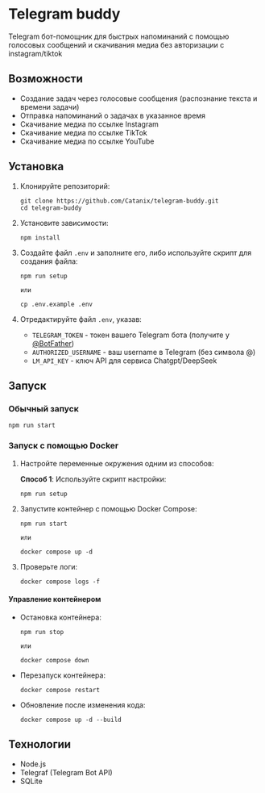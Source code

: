 # Telegram buddy

Telegram бот-помощник для быстрых напоминаний с помощью голосовых сообщений и скачивания медиа без авторизации с instagram/tiktok

## Возможности

- Создание задач через голосовые сообщения (распознание текста и времени задачи)
- Отправка напоминаний о задачах в указанное время
- Скачивание медиа по ссылке Instagram
- Скачивание медиа по ссылке TikTok
- Скачивание медиа по ссылке YouTube


## Установка

1. Клонируйте репозиторий:
   ```
   git clone https://github.com/Catanix/telegram-buddy.git
   cd telegram-buddy
   ```

2. Установите зависимости:
   ```
   npm install
   ```

3. Создайте файл `.env` и заполните его, либо используйте скрипт для создания файла:
   ```
   npm run setup
   
   или
   
   cp .env.example .env
   ```

4. Отредактируйте файл `.env`, указав:
   - `TELEGRAM_TOKEN` - токен вашего Telegram бота (получите у [@BotFather](https://t.me/BotFather))
   - `AUTHORIZED_USERNAME` - ваш username в Telegram (без символа @)
   - `LM_API_KEY` - ключ API для сервиса Chatgpt/DeepSeek

## Запуск

### Обычный запуск

```
npm run start
```

### Запуск с помощью Docker

1. Настройте переменные окружения одним из способов:

   **Способ 1**: Используйте скрипт настройки:
   ```
   npm run setup
   ```

2. Запустите контейнер с помощью Docker Compose:
   ```
   npm run start
   
   или
   
   docker compose up -d
   ```

3. Проверьте логи:
   ```
   docker compose logs -f
   ```

#### Управление контейнером

- Остановка контейнера:
  ```
  npm run stop
   
  или
  
  docker compose down
  ```

- Перезапуск контейнера:
  ```
  docker compose restart
  ```

- Обновление после изменения кода:
  ```
  docker compose up -d --build
  ```

## Технологии

- Node.js
- Telegraf (Telegram Bot API)
- SQLite
